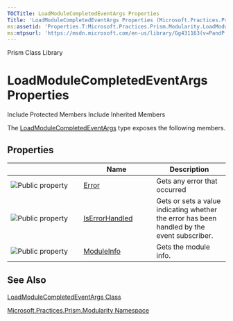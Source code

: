 ```yaml
---
TOCTitle: LoadModuleCompletedEventArgs Properties
Title: 'LoadModuleCompletedEventArgs Properties (Microsoft.Practices.Prism.Modularity)'
ms:assetid: 'Properties.T:Microsoft.Practices.Prism.Modularity.LoadModuleCompletedEventArgs'
ms:mtpsurl: 'https://msdn.microsoft.com/en-us/library/Gg431163(v=PandP.50)'
---
```


Prism Class Library

LoadModuleCompletedEventArgs Properties
=======================================

Include Protected Members
Include Inherited Members

The [LoadModuleCompletedEventArgs](https://msdn.microsoft.com/t:microsoft.practices.prism.modularity.loadmodulecompletedeventargs) type exposes the following members.

Properties
----------

<span id="propertyTableToggle"></span>
<table>
<colgroup>
<col width="33%" />
<col width="33%" />
<col width="33%" />
</colgroup>
<thead>
<tr class="header">
<th> </th>
<th>Name</th>
<th>Description</th>
</tr>
</thead>
<tbody>
<tr class="odd">
<td><img src="https://msdn.microsoft.com/en-us/Gg431163.pubproperty(en-us,PandP.50).gif" title="Public property" /></td>
<td><a href="https://msdn.microsoft.com/p:microsoft.practices.prism.modularity.loadmodulecompletedeventargs.error">Error</a></td>
<td><div class="summary">
Gets any error that occurred
</div></td>
</tr>
<tr class="even">
<td><img src="https://msdn.microsoft.com/en-us/Gg431163.pubproperty(en-us,PandP.50).gif" title="Public property" /></td>
<td><a href="https://msdn.microsoft.com/p:microsoft.practices.prism.modularity.loadmodulecompletedeventargs.iserrorhandled">IsErrorHandled</a></td>
<td><div class="summary">
Gets or sets a value indicating whether the error has been handled by the event subscriber.
</div></td>
</tr>
<tr class="odd">
<td><img src="https://msdn.microsoft.com/en-us/Gg431163.pubproperty(en-us,PandP.50).gif" title="Public property" /></td>
<td><a href="https://msdn.microsoft.com/p:microsoft.practices.prism.modularity.loadmodulecompletedeventargs.moduleinfo">ModuleInfo</a></td>
<td><div class="summary">
Gets the module info.
</div></td>
</tr>
</tbody>
</table>

See Also
--------

<span id="seeAlsoToggle"></span>
[LoadModuleCompletedEventArgs Class](https://msdn.microsoft.com/t:microsoft.practices.prism.modularity.loadmodulecompletedeventargs)

[Microsoft.Practices.Prism.Modularity Namespace](https://msdn.microsoft.com/n:microsoft.practices.prism.modularity)
